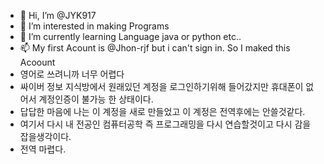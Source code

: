 - 👋 Hi, I’m @JYK917
- 👀 I’m interested in making Programs
- 🌱 I’m currently learning Language java or python etc..
- 📫 My first Acount is @Jhon-rjf but i can't sign in. So I maked this Acoount
- 영어로 쓰려니까 너무 어렵다 
- 싸이버 정보 지식방에서 원래있던 계정을 로그인하기위해 들어갔지만 휴대폰이 없어서 계정인증이 불가능 한 상태이다.
- 답답한 마음에 나는 이 계정을 새로 만들었고 이 계정은 전역후에는 안쓸것같다.
- 여기서 다시 내 전공인 컴퓨터공학 즉 프로그래밍을 다시 연습할것이고 다시 감을 잡을생각이다.
- 전역 마렵다.
<!---
JYK917/JYK917 is a ✨ special ✨ repository because its `README.md` (this file) appears on your GitHub profile.
You can click the Preview link to take a look at your changes.
--->
